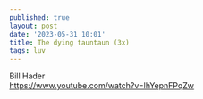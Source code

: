 ```yaml
---
published: true
layout: post
date: '2023-05-31 10:01'
title: The dying tauntaun (3x)
tags: luv 
---
```

Bill Hader  
<https://www.youtube.com/watch?v=lhYepnFPqZw>
